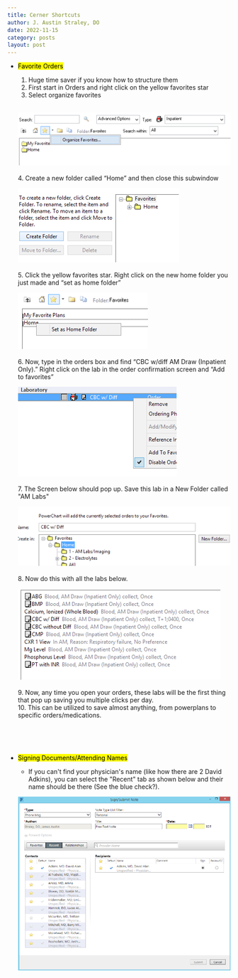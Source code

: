 ```yaml
---
title: Cerner Shortcuts
author: J. Austin Straley, DO
date: 2022-11-15
category: posts
layout: post
---
```


- <mark>Favorite Orders</mark>
    1. Huge time saver if you know how to structure them
    2. First start in Orders and right click on the yellow favorites star
    3. Select organize favorites <br><br>

    ![Shortcut 1.1](/assets/internguide/cerner_shortcuts_1.png)
        <br><br>
    4. Create a new folder called “Home” and then close this subwindow <br>

    ![Shortcut 1.2](/assets/internguide/cerner_shortcuts_2.png)
        <br><br>
    5. Click the yellow favorites star. Right click on the new home folder you just made and “set as home folder”<br>

    ![Shortcut 1.3](/assets/internguide/cerner_shortcuts_3.png)
        <br><br>
    6. Now, type in the orders box and find “CBC w/diff AM Draw (Inpatient Only).” Right click on the lab in the order confirmation screen and “Add to favorites”<br>

    ![Shortcut 1.4](/assets/internguide/cerner_shortcuts_4.png)
        <br><br>
    7. The Screen below should pop up. Save this lab in a New Folder called "AM Labs"<br>

    ![Shortcut 1.5](/assets/internguide/cerner_shortcuts_5.png)
        <br><br>
    8. Now do this with all the labs below.<br>

    ![Shortcut 1.6](/assets/internguide/cerner_shortcuts_6.png)
        <br><br>
    9. Now, any time you open your orders, these labs will be the first thing that pop up saving you multiple clicks per day.<br>
    10. This can be utilized to save almost anything, from powerplans to specific orders/medications.
<br>
<br>
<br>

- <mark>Signing Documents/Attending Names</mark>
    - If you can't find your physician's name (like how there are 2 David Adkins), you can select the "Recent" tab as shown below and their name should be there (See the blue check?). <br>

    ![Shortcut 1.7](/assets/internguide/cerner_shortcuts_7.png)
        <br><br>
